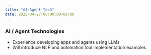 ```yaml
---
title: "AI/Agent Tech"
date: 2025-04-27T00:00:00+09:00
---
```


### AI / Agent Technologies

- Experience developing apps and agents using LLMs
- Will introduce NLP and automation tool implementation examples
